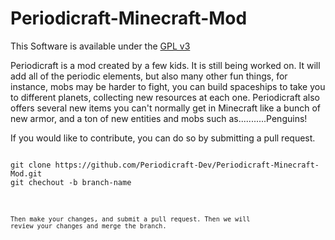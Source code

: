 Periodicraft-Minecraft-Mod
==========================

This Software is available under the [GPL v3](http://www.gnu.org/licenses/gpl.html)

Periodicraft is a mod created by a few kids. It is still being worked on. It will add all of the periodic elements, but also many other fun things, for instance, mobs may be harder to fight, you can build spaceships to take you to different planets, collecting new resources at each one.
Periodicraft also offers several new items you can't normally get in Minecraft like a bunch of new armor, and a ton of new entities and mobs such as...........Penguins!

If you would like to contribute, you can do so by submitting a pull request.

<pre><code>
git clone https://github.com/Periodicraft-Dev/Periodicraft-Minecraft-Mod.git
git chechout -b branch-name
</pre><code>

Then make your changes, and submit a pull request. Then we will review your changes and merge the branch.

